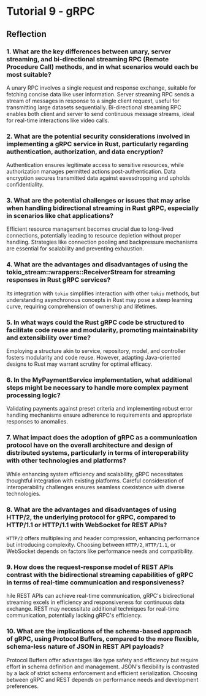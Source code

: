 # Tutorial 9 - gRPC
## Reflection
### 1. What are the key differences between unary, server streaming, and bi-directional streaming RPC (Remote Procedure Call) methods, and in what scenarios would each be most suitable?
A unary RPC involves a single request and response exchange, suitable for fetching concise data like user information. Server streaming RPC sends a stream of messages in response to a single client request, useful for transmitting large datasets sequentially. Bi-directional streaming RPC enables both client and server to send continuous message streams, ideal for real-time interactions like video calls.

### 2. What are the potential security considerations involved in implementing a gRPC service in Rust, particularly regarding authentication, authorization, and data encryption?
Authentication ensures legitimate access to sensitive resources, while authorization manages permitted actions post-authentication. Data encryption secures transmitted data against eavesdropping and upholds confidentiality.

### 3. What are the potential challenges or issues that may arise when handling bidirectional streaming in Rust gRPC, especially in scenarios like chat applications?
Efficient resource management becomes crucial due to long-lived connections, potentially leading to resource depletion without proper handling. Strategies like connection pooling and backpressure mechanisms are essential for scalability and preventing exhaustion.

### 4. What are the advantages and disadvantages of using the tokio_stream::wrappers::ReceiverStream for streaming responses in Rust gRPC services?
Its integration with `tokio` simplifies interaction with other `tokio` methods, but understanding asynchronous concepts in Rust may pose a steep learning curve, requiring comprehension of ownership and lifetimes.

### 5. In what ways could the Rust gRPC code be structured to facilitate code reuse and modularity, promoting maintainability and extensibility over time?
Employing a structure akin to service, repository, model, and controller fosters modularity and code reuse. However, adapting Java-oriented designs to Rust may warrant scrutiny for optimal efficacy.

### 6. In the MyPaymentService implementation, what additional steps might be necessary to handle more complex payment processing logic?
Validating payments against preset criteria and implementing robust error handling mechanisms ensure adherence to requirements and appropriate responses to anomalies.

### 7. What impact does the adoption of gRPC as a communication protocol have on the overall architecture and design of distributed systems, particularly in terms of interoperability with other technologies and platforms?
While enhancing system efficiency and scalability, gRPC necessitates thoughtful integration with existing platforms. Careful consideration of interoperability challenges ensures seamless coexistence with diverse technologies.

### 8. What are the advantages and disadvantages of using HTTP/2, the underlying protocol for gRPC, compared to HTTP/1.1 or HTTP/1.1 with WebSocket for REST APIs?
`HTTP/2` offers multiplexing and header compression, enhancing performance but introducing complexity. Choosing between `HTTP/2`, `HTTP/1.1`, or WebSocket depends on factors like performance needs and compatibility.

### 9. How does the request-response model of REST APIs contrast with the bidirectional streaming capabilities of gRPC in terms of real-time communication and responsiveness?
hile REST APIs can achieve real-time communication, gRPC's bidirectional streaming excels in efficiency and responsiveness for continuous data exchange. REST may necessitate additional techniques for real-time communication, potentially lacking gRPC's efficiency.

### 10. What are the implications of the schema-based approach of gRPC, using Protocol Buffers, compared to the more flexible, schema-less nature of JSON in REST API payloads?
Protocol Buffers offer advantages like type safety and efficiency but require effort in schema definition and management. JSON's flexibility is contrasted by a lack of strict schema enforcement and efficient serialization. Choosing between gRPC and REST depends on performance needs and development preferences.

